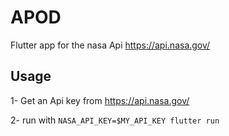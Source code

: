 # APOD

Flutter app for the nasa Api https://api.nasa.gov/

## Usage

1- Get an Api key from https://api.nasa.gov/

2- run with `NASA_API_KEY=$MY_API_KEY flutter run` 
